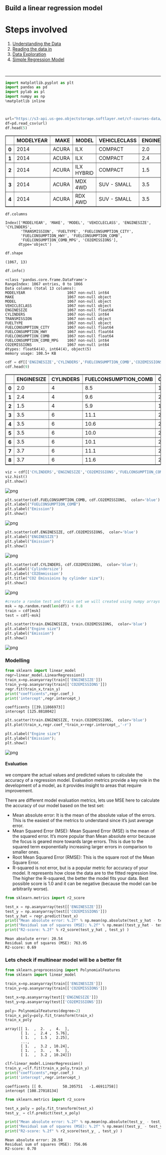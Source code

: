 
## Build a linear regression model 

<h1>Steps involved</h1>

<div class="alert alert-block alert-info" style="margin-top: 20px">
    <ol>
        <li><a href="#understanding_data">Understanding the Data</a></li>
        <li><a href="#reading_data">Reading the data in</a></li>
        <li><a href="#data_exploration">Data Exploration</a></li>
        <li><a href="#simple_regression">Simple Regression Model</a></li>
    </ol>
</div>
<br>
<hr>


```python
import matplotlib.pyplot as plt
import pandas as pd
import pylab as pl
import numpy as np
%matplotlib inline
```


```python


url="https://s3-api.us-geo.objectstorage.softlayer.net/cf-courses-data/CognitiveClass/ML0101ENv3/labs/FuelConsumptionCo2.csv"
df=pd.read_csv(url)
df.head(5)
```




<div>
<style scoped>
    .dataframe tbody tr th:only-of-type {
        vertical-align: middle;
    }

    .dataframe tbody tr th {
        vertical-align: top;
    }

    .dataframe thead th {
        text-align: right;
    }
</style>
<table border="1" class="dataframe">
  <thead>
    <tr style="text-align: right;">
      <th></th>
      <th>MODELYEAR</th>
      <th>MAKE</th>
      <th>MODEL</th>
      <th>VEHICLECLASS</th>
      <th>ENGINESIZE</th>
      <th>CYLINDERS</th>
      <th>TRANSMISSION</th>
      <th>FUELTYPE</th>
      <th>FUELCONSUMPTION_CITY</th>
      <th>FUELCONSUMPTION_HWY</th>
      <th>FUELCONSUMPTION_COMB</th>
      <th>FUELCONSUMPTION_COMB_MPG</th>
      <th>CO2EMISSIONS</th>
    </tr>
  </thead>
  <tbody>
    <tr>
      <th>0</th>
      <td>2014</td>
      <td>ACURA</td>
      <td>ILX</td>
      <td>COMPACT</td>
      <td>2.0</td>
      <td>4</td>
      <td>AS5</td>
      <td>Z</td>
      <td>9.9</td>
      <td>6.7</td>
      <td>8.5</td>
      <td>33</td>
      <td>196</td>
    </tr>
    <tr>
      <th>1</th>
      <td>2014</td>
      <td>ACURA</td>
      <td>ILX</td>
      <td>COMPACT</td>
      <td>2.4</td>
      <td>4</td>
      <td>M6</td>
      <td>Z</td>
      <td>11.2</td>
      <td>7.7</td>
      <td>9.6</td>
      <td>29</td>
      <td>221</td>
    </tr>
    <tr>
      <th>2</th>
      <td>2014</td>
      <td>ACURA</td>
      <td>ILX HYBRID</td>
      <td>COMPACT</td>
      <td>1.5</td>
      <td>4</td>
      <td>AV7</td>
      <td>Z</td>
      <td>6.0</td>
      <td>5.8</td>
      <td>5.9</td>
      <td>48</td>
      <td>136</td>
    </tr>
    <tr>
      <th>3</th>
      <td>2014</td>
      <td>ACURA</td>
      <td>MDX 4WD</td>
      <td>SUV - SMALL</td>
      <td>3.5</td>
      <td>6</td>
      <td>AS6</td>
      <td>Z</td>
      <td>12.7</td>
      <td>9.1</td>
      <td>11.1</td>
      <td>25</td>
      <td>255</td>
    </tr>
    <tr>
      <th>4</th>
      <td>2014</td>
      <td>ACURA</td>
      <td>RDX AWD</td>
      <td>SUV - SMALL</td>
      <td>3.5</td>
      <td>6</td>
      <td>AS6</td>
      <td>Z</td>
      <td>12.1</td>
      <td>8.7</td>
      <td>10.6</td>
      <td>27</td>
      <td>244</td>
    </tr>
  </tbody>
</table>
</div>




```python
df.columns
```




    Index(['MODELYEAR', 'MAKE', 'MODEL', 'VEHICLECLASS', 'ENGINESIZE', 'CYLINDERS',
           'TRANSMISSION', 'FUELTYPE', 'FUELCONSUMPTION_CITY',
           'FUELCONSUMPTION_HWY', 'FUELCONSUMPTION_COMB',
           'FUELCONSUMPTION_COMB_MPG', 'CO2EMISSIONS'],
          dtype='object')




```python
df.shape
```




    (1067, 13)




```python
df.info()
```

    <class 'pandas.core.frame.DataFrame'>
    RangeIndex: 1067 entries, 0 to 1066
    Data columns (total 13 columns):
    MODELYEAR                   1067 non-null int64
    MAKE                        1067 non-null object
    MODEL                       1067 non-null object
    VEHICLECLASS                1067 non-null object
    ENGINESIZE                  1067 non-null float64
    CYLINDERS                   1067 non-null int64
    TRANSMISSION                1067 non-null object
    FUELTYPE                    1067 non-null object
    FUELCONSUMPTION_CITY        1067 non-null float64
    FUELCONSUMPTION_HWY         1067 non-null float64
    FUELCONSUMPTION_COMB        1067 non-null float64
    FUELCONSUMPTION_COMB_MPG    1067 non-null int64
    CO2EMISSIONS                1067 non-null int64
    dtypes: float64(4), int64(4), object(5)
    memory usage: 108.5+ KB
    


```python
cdf = df[['ENGINESIZE','CYLINDERS','FUELCONSUMPTION_COMB','CO2EMISSIONS']]
cdf.head(9)
```




<div>
<style scoped>
    .dataframe tbody tr th:only-of-type {
        vertical-align: middle;
    }

    .dataframe tbody tr th {
        vertical-align: top;
    }

    .dataframe thead th {
        text-align: right;
    }
</style>
<table border="1" class="dataframe">
  <thead>
    <tr style="text-align: right;">
      <th></th>
      <th>ENGINESIZE</th>
      <th>CYLINDERS</th>
      <th>FUELCONSUMPTION_COMB</th>
      <th>CO2EMISSIONS</th>
    </tr>
  </thead>
  <tbody>
    <tr>
      <th>0</th>
      <td>2.0</td>
      <td>4</td>
      <td>8.5</td>
      <td>196</td>
    </tr>
    <tr>
      <th>1</th>
      <td>2.4</td>
      <td>4</td>
      <td>9.6</td>
      <td>221</td>
    </tr>
    <tr>
      <th>2</th>
      <td>1.5</td>
      <td>4</td>
      <td>5.9</td>
      <td>136</td>
    </tr>
    <tr>
      <th>3</th>
      <td>3.5</td>
      <td>6</td>
      <td>11.1</td>
      <td>255</td>
    </tr>
    <tr>
      <th>4</th>
      <td>3.5</td>
      <td>6</td>
      <td>10.6</td>
      <td>244</td>
    </tr>
    <tr>
      <th>5</th>
      <td>3.5</td>
      <td>6</td>
      <td>10.0</td>
      <td>230</td>
    </tr>
    <tr>
      <th>6</th>
      <td>3.5</td>
      <td>6</td>
      <td>10.1</td>
      <td>232</td>
    </tr>
    <tr>
      <th>7</th>
      <td>3.7</td>
      <td>6</td>
      <td>11.1</td>
      <td>255</td>
    </tr>
    <tr>
      <th>8</th>
      <td>3.7</td>
      <td>6</td>
      <td>11.6</td>
      <td>267</td>
    </tr>
  </tbody>
</table>
</div>




```python
viz = cdf[['CYLINDERS','ENGINESIZE','CO2EMISSIONS','FUELCONSUMPTION_COMB']]
viz.hist()
plt.show()
```


![png](Linear_model_files/Linear_model_8_0.png)



```python
plt.scatter(cdf.FUELCONSUMPTION_COMB, cdf.CO2EMISSIONS,  color='blue')
plt.xlabel("FUELCONSUMPTION_COMB")
plt.ylabel("Emission")
plt.show()
```


![png](Linear_model_files/Linear_model_9_0.png)



```python
plt.scatter(cdf.ENGINESIZE, cdf.CO2EMISSIONS,  color='blue')
plt.xlabel("ENGINESIZE")
plt.ylabel("Emission")
plt.show()
```


![png](Linear_model_files/Linear_model_10_0.png)



```python
plt.scatter(cdf.CYLINDERS, cdf.CO2EMISSIONS,  color='blue');
plt.xlabel('Cylindersize')
plt.ylabel('CO2Emmission')
plt.title("CO2 Emissioins by cylinder size");
plt.show()
```


![png](Linear_model_files/Linear_model_11_0.png)



```python
#create a random test and train set we will created using numpy arrays
msk = np.random.rand(len(df)) < 0.8
train = cdf[msk]
test = cdf[~msk]
```


```python
plt.scatter(train.ENGINESIZE, train.CO2EMISSIONS,  color='blue')
plt.xlabel("Engine size")
plt.ylabel("Emission")
plt.show()
```


![png](Linear_model_files/Linear_model_13_0.png)


### Modelling


```python
from sklearn import linear_model
regr=linear_model.LinearRegression()
train_x=np.asanyarray(train[['ENGINESIZE']])
train_y=np.asanyarray(train[['CO2EMISSIONS']])
regr.fit(train_x,train_y)
print("coefficents",regr.coef_)
print('intercept',regr.intercept_)

```

    coefficents [[39.11866973]]
    intercept [125.8818042]
    


```python
plt.scatter(train.ENGINESIZE, train.CO2EMISSIONS,  color='blue')
plt.plot(train_x,regr.coef_*train_x+regr.intercept_,'-r')

plt.xlabel("Engine size")
plt.ylabel("Emission");
plt.show()
```


![png](Linear_model_files/Linear_model_16_0.png)


#### Evaluation
we compare the actual values and predicted values to calculate the accuracy of a regression model. Evaluation metrics provide a key role in the development of a model, as it provides insight to areas that require improvement.

There are different model evaluation metrics, lets use MSE here to calculate the accuracy of our model based on the test set: 
<ul>
    <li> Mean absolute error: It is the mean of the absolute value of the errors. This is the easiest of the metrics to understand since it’s just average error.</li>
    <li> Mean Squared Error (MSE): Mean Squared Error (MSE) is the mean of the squared error. It’s more popular than Mean absolute error because the focus is geared more towards large errors. This is due to the squared term exponentially increasing larger errors in comparison to smaller ones.</li>
    <li> Root Mean Squared Error (RMSE): This is the square root of the Mean Square Error. </li>
    <li> R-squared is not error, but is a popular metric for accuracy of your model. It represents how close the data are to the fitted regression line. The higher the R-squared, the better the model fits your data. Best possible score is 1.0 and it can be negative (because the model can be arbitrarily worse).</li>
</ul>


```python
from sklearn.metrics import r2_score

test_x = np.asanyarray(test[['ENGINESIZE']])
test_y = np.asanyarray(test[['CO2EMISSIONS']])
test_y_hat = regr.predict(test_x)
print("Mean absolute error: %.2f" % np.mean(np.absolute(test_y_hat - test_y)))
print("Residual sum of squares (MSE): %.2f" % np.mean((test_y_hat - test_y) ** 2))
print("R2-score: %.2f" % r2_score(test_y_hat , test_y) )
```

    Mean absolute error: 20.54
    Residual sum of squares (MSE): 763.95
    R2-score: 0.69
    

### Lets check if multinear model will be a better fit


```python
from sklearn.preprocessing import PolynomialFeatures
from sklearn import linear_model

train_x=np.asanyarray(train[['ENGINESIZE']])
train_y=np.asanyarray(train[['CO2EMISSIONS']])

test_x=np.asanyarray(test[['ENGINESIZE']])
test_y=np.asanyarray(test[['CO2EMISSIONS']])

poly= PolynomialFeatures(degree=2)
train_x_poly=poly.fit_transform(train_x)
train_x_poly
```




    array([[ 1.  ,  2.  ,  4.  ],
           [ 1.  ,  2.4 ,  5.76],
           [ 1.  ,  1.5 ,  2.25],
           ...,
           [ 1.  ,  3.2 , 10.24],
           [ 1.  ,  3.  ,  9.  ],
           [ 1.  ,  3.2 , 10.24]])




```python
clf=linear_model.LinearRegression()
train_y_=clf.fit(train_x_poly,train_y)
print("coefficents",regr.coef_)
print('intercept',regr.intercept_)

```

    coefficents [[ 0.         50.205751   -1.46911758]]
    intercept [108.27018134]
    


```python
from sklearn.metrics import r2_score

test_x_poly = poly.fit_transform(test_x)
test_y_ = clf.predict(test_x_poly)

print("Mean absolute error: %.2f" % np.mean(np.absolute(test_y_ - test_y)))
print("Residual sum of squares (MSE): %.2f" % np.mean((test_y_ - test_y) ** 2))
print("R2-score: %.2f" % r2_score(test_y_ , test_y) )
```

    Mean absolute error: 20.58
    Residual sum of squares (MSE): 756.06
    R2-score: 0.70
    


```python

```
